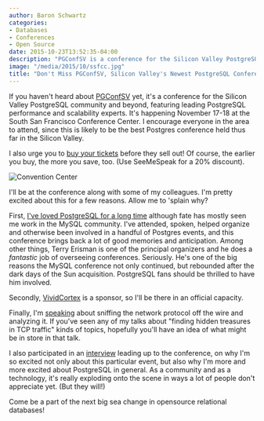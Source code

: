 ```yaml
---
author: Baron Schwartz
categories:
- Databases
- Conferences
- Open Source
date: 2015-10-23T13:52:35-04:00
description: "PGConfSV is a conference for the Silicon Valley PostgreSQL community and beyond, featuring leading PostgreSQL performance and scalability experts."
image: "/media/2015/10/ssfcc.jpg"
title: "Don't Miss PGConfSV, Silicon Valley's Newest PostgreSQL Conference"
---
```


If you haven't heard about [PGConfSV](http://www.pgconfsv.com/) yet, it's a
conference for the Silicon Valley PostgreSQL community and beyond, featuring
leading PostgreSQL performance and scalability experts. It's happening November
17-18 at the South San Francisco Conference Center. I encourage everyone in the
area to attend, since this is likely to be the best Postgres conference held
thus far in the Silicon Valley.

I also urge you to [buy your tickets](http://www.eventbrite.com/e/pgconf-silicon-valley-2015-tickets-16521286613) before they sell out! Of course, the earlier
you buy, the more you save, too. (Use SeeMeSpeak for a 20% discount).

![Convention Center](/media/2015/10/ssfcc.jpg)

I'll be at the conference along with some of my colleagues. I'm pretty excited
about this for a few reasons. Allow me to 'splain why?


<!--more-->

First, [I've loved PostgreSQL for a long
time](/blog/2008/04/01/postgresql-conference-east-2008/) although fate has
mostly seen me work in the MySQL community. I've attended, spoken, helped
organize and otherwise been involved in a handful of Postgres events, and this
conference brings back a lot of good memories and anticipation. Among other
things, Terry Erisman is one of the principal organizers and he does a
*fantastic* job of overseeing conferences. Seriously. He's one of the big
reasons the MySQL conference not only continued, but rebounded after the dark
days of the Sun acquisition. PostgreSQL fans should be thrilled to have him
involved.

Secondly, [VividCortex](https://www.vividcortex.com/) is a sponsor, so I'll be
there in an official capacity.

Finally, I'm
[speaking](http://www.pgconfsv.com/sessions/analyzing-postgresql-network-traffic-vc-pgsql-sniffer)
about sniffing the network protocol off the wire and analyzing it. If you've
seen any of my talks about "finding hidden treasures in TCP traffic" kinds of
topics, hopefully you'll have an idea of what might be in store in that talk.

I also participated in an
[interview](https://www.citusdata.com/blog/25-terry/261-pgconf-silicon-valley-speaker-baron-schwartz-vividcortex-%E2%80%8E)
leading up to the conference, on why I'm so excited not only about this
particular event, but also why I'm more and more excited about PostgreSQL in
general. As a community and as a technology, it's really exploding onto the
scene in ways a lot of people don't appreciate yet. (But they will!)

Come be a part of the next big sea change in opensource relational databases!

